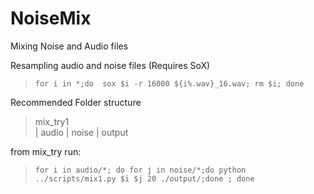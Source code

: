 # NoiseMix
Mixing Noise and Audio files

Resampling audio and noise files (Requires SoX)
> ```for i in *;do  sox $i -r 16000 ${i%.wav}_16.wav; rm $i; done```


Recommended Folder structure
> mix_try1  
 >  | audio
 >  | noise
 >  | output
   
from mix_try run:
> ```for i in audio/*; do for j in noise/*;do python ../scripts/mix1.py $i $j 20 ./output/;done ; done```
